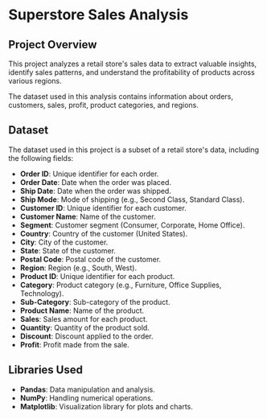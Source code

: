 # Superstore Sales Analysis

## Project Overview

This project analyzes a retail store's sales data to extract valuable insights, identify sales patterns, and understand the profitability of products across various regions.

The dataset used in this analysis contains information about orders, customers, sales, profit, product categories, and regions.

## Dataset

The dataset used in this project is a subset of a retail store's data, including the following fields:

- **Order ID**: Unique identifier for each order.
- **Order Date**: Date when the order was placed.
- **Ship Date**: Date when the order was shipped.
- **Ship Mode**: Mode of shipping (e.g., Second Class, Standard Class).
- **Customer ID**: Unique identifier for each customer.
- **Customer Name**: Name of the customer.
- **Segment**: Customer segment (Consumer, Corporate, Home Office).
- **Country**: Country of the customer (United States).
- **City**: City of the customer.
- **State**: State of the customer.
- **Postal Code**: Postal code of the customer.
- **Region**: Region (e.g., South, West).
- **Product ID**: Unique identifier for each product.
- **Category**: Product category (e.g., Furniture, Office Supplies, Technology).
- **Sub-Category**: Sub-category of the product.
- **Product Name**: Name of the product.
- **Sales**: Sales amount for each product.
- **Quantity**: Quantity of the product sold.
- **Discount**: Discount applied to the order.
- **Profit**: Profit made from the sale.

## Libraries Used

- **Pandas**: Data manipulation and analysis.
- **NumPy**: Handling numerical operations.
- **Matplotlib**: Visualization library for plots and charts.